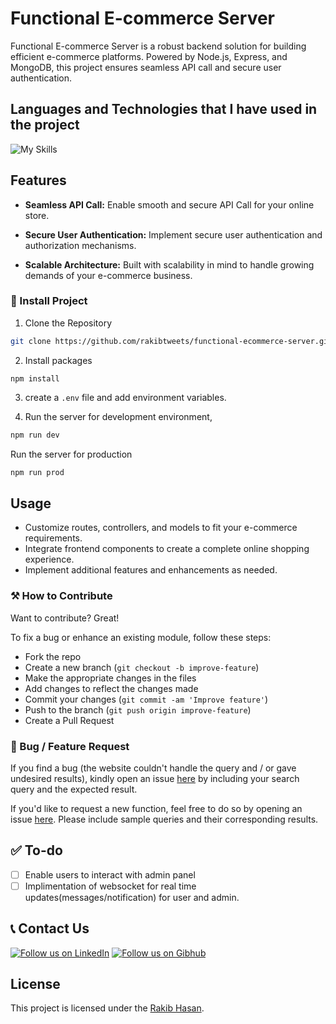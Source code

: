 # Functional E-commerce Server

Functional E-commerce Server is a robust backend solution for building efficient e-commerce platforms. Powered by Node.js, Express, and MongoDB, this project ensures seamless API call and secure user authentication.

  <!-- Languages and Technologies -->

## Languages and Technologies that I have used in the project

![My Skills](https://skillicons.dev/icons?i=js,nodejs,expressjs,mongodb,git,github,bash,heroku,vscode)

## Features

- **Seamless API Call:** Enable smooth and secure API Call for your online store.

- **Secure User Authentication:** Implement secure user authentication and authorization mechanisms.

- **Scalable Architecture:** Built with scalability in mind to handle growing demands of your e-commerce business.

### 🚀 Install Project

1. Clone the Repository

```bash
git clone https://github.com/rakibtweets/functional-ecommerce-server.git
```

2. Install packages

```
npm install
```

3. create a `.env` file and add environment variables.

4. Run the server for development environment,

```bash
npm run dev
```

Run the server for production

```bash
npm run prod
```

## Usage

- Customize routes, controllers, and models to fit your e-commerce requirements.
- Integrate frontend components to create a complete online shopping experience.
- Implement additional features and enhancements as needed.

### ⚒️ How to Contribute

Want to contribute? Great!

To fix a bug or enhance an existing module, follow these steps:

- Fork the repo
- Create a new branch (`git checkout -b improve-feature`)
- Make the appropriate changes in the files
- Add changes to reflect the changes made
- Commit your changes (`git commit -am 'Improve feature'`)
- Push to the branch (`git push origin improve-feature`)
- Create a Pull Request

### 📩 Bug / Feature Request

If you find a bug (the website couldn't handle the query and / or gave undesired results), kindly open an issue [here](https://github.com/rakibtweets/functional-ecommerce-server/issues/new) by including your search query and the expected result.

If you'd like to request a new function, feel free to do so by opening an issue [here](https://github.com/rakibtweets/functional-ecommerce-server/issues/new). Please include sample queries and their corresponding results.

## ✅ To-do

- [ ] Enable users to interact with admin panel
- [ ] Implimentation of websocket for real time updates(messages/notification) for user and admin.

## 📞 Contact Us

[![Follow us on LinkedIn](https://img.shields.io/badge/LinkedIn-rakibofficial007-blue?style=flat&logo=linkedin&logoColor=b0c0c0&labelColor=363D44)](https://www.linkedin.com/in/rakibofficial007/)
[![Follow us on Gibhub](https://img.shields.io/badge/github-rakibtweets-grey?style=flat&logo=instagram&logoColor=b0c0c0&labelColor=8134af)](https://github.com/rakibtweets)

## License

This project is licensed under the [Rakib Hasan](https://github.com/rakibtweets).
